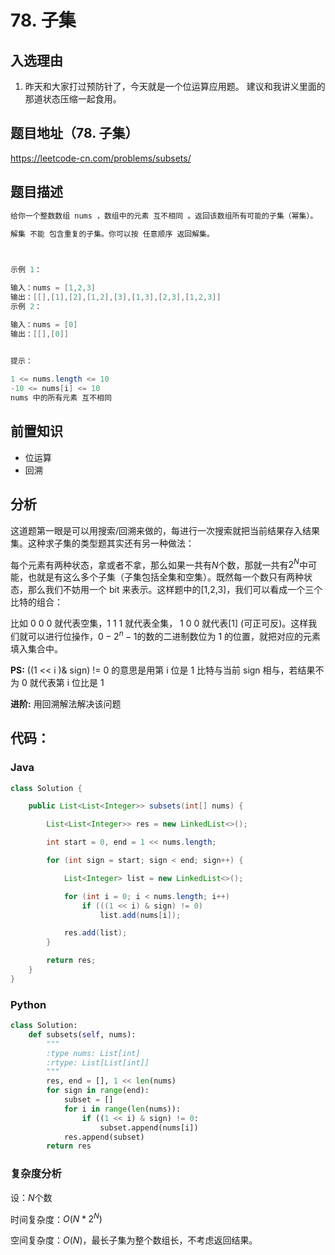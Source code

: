 # 78. 子集

## 入选理由

1. 昨天和大家打过预防针了，今天就是一个位运算应用题。 建议和我讲义里面的那道状态压缩一起食用。

## 题目地址（78. 子集）

https://leetcode-cn.com/problems/subsets/

## 题目描述

```java
给你一个整数数组 nums ，数组中的元素 互不相同 。返回该数组所有可能的子集（幂集）。

解集 不能 包含重复的子集。你可以按 任意顺序 返回解集。

 

示例 1：

输入：nums = [1,2,3]
输出：[[],[1],[2],[1,2],[3],[1,3],[2,3],[1,2,3]]
示例 2：

输入：nums = [0]
输出：[[],[0]]
 

提示：

1 <= nums.length <= 10
-10 <= nums[i] <= 10
nums 中的所有元素 互不相同
```

## 前置知识

- 位运算
- 回溯

## 分析

这道题第一眼是可以用搜索/回溯来做的，每进行一次搜索就把当前结果存入结果集。这种求子集的类型题其实还有另一种做法：

每个元素有两种状态，拿或者不拿，那么如果一共有$N$个数，那就一共有$2^N$中可能，也就是有这么多个子集（子集包括全集和空集）。既然每一个数只有两种状态，那么我们不妨用一个 bit 来表示。这样题中的[1,2,3]，我们可以看成一个三个比特的组合：

比如 0 0 0 就代表空集，1 1 1 就代表全集， 1 0 0 就代表[1] (可正可反)。这样我们就可以进行位操作，$0 - 2^n - 1$的数的二进制数位为 1 的位置，就把对应的元素填入集合中。

**PS:** ((1 << i )& sign) != 0 的意思是用第 i 位是 1 比特与当前 sign 相与，若结果不为 0 就代表第 i 位比是 1

**进阶:** 用回溯解法解决该问题

## 代码：

### Java

```java
class Solution {

    public List<List<Integer>> subsets(int[] nums) {

        List<List<Integer>> res = new LinkedList<>();

        int start = 0, end = 1 << nums.length;

        for (int sign = start; sign < end; sign++) {

            List<Integer> list = new LinkedList<>();

            for (int i = 0; i < nums.length; i++)
                if (((1 << i) & sign) != 0)
                    list.add(nums[i]);

            res.add(list);
        }

        return res;
    }
}
```

### Python

```python
class Solution:
    def subsets(self, nums):
        """
        :type nums: List[int]
        :rtype: List[List[int]]
        """
        res, end = [], 1 << len(nums)
        for sign in range(end):
            subset = []
            for i in range(len(nums)):
                if ((1 << i) & sign) != 0:
                    subset.append(nums[i])
            res.append(subset)
        return res
```

### 复杂度分析

设：$N$个数

时间复杂度：$O(N*2^N)$

空间复杂度：$O(N)$，最长子集为整个数组长，不考虑返回结果。
